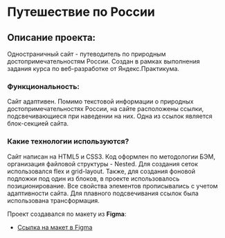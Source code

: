 # Путешествие по России

## Описание проекта:
Одностраничный сайт - путеводитель по природным достопримечательностям России. Создан в рамках выполнения задания курса по веб-разработке от Яндекс.Практикума.

### Функциональность:
Сайт адаптивен. Помимо текстовой информации о природных достопримечательностях России, на сайте расположены ссылки, подсвечивающиеся при наведении на них. Одна из ссылок является блок-секцией сайта.

### Какие технологии используются?
Сайт написан на HTML5 и CSS3. Код оформлен по методологии БЭМ, организация файловой структуры - Nested. Для создания сеток использовался flex и grid-layout. Также, для создания фоновой подложки под один из блоков, в проекте использовалось позиционирование. Все свойства элементов прописывались с учетом адаптивности сайта. Для плавного подсвечивания ссылок была использована трансформация.

Проект создавался по макету из **Figma**:

* [Ссылка на макет в Figma](https://www.figma.com/file/OyRWEjU6wBwRe1hapzQoLx/Sprint-3%3A-Russia-%2F-desktop-%2B-mobile?node-id=28503%3A0)
